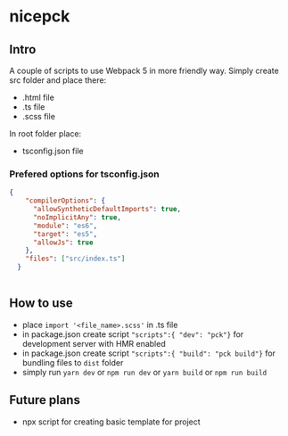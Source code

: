 # nicepck

## Intro

A couple of scripts to use Webpack 5 in more friendly way.
Simply create src folder and place there:

* .html file
* .ts file
* .scss file

In root folder place:

* tsconfig.json file

### Prefered options for tsconfig.json

```json
{
    "compilerOptions": {
      "allowSyntheticDefaultImports": true,
      "noImplicitAny": true,
      "module": "es6",
      "target": "es5",
      "allowJs": true
    },
    "files": ["src/index.ts"]
  }
  
```

## How to use

* place `import '<file_name>.scss'` in .ts file
* in package.json create script `"scripts":{ "dev": "pck"}` for development server with HMR enabled
* in package.json create script `"scripts":{ "build": "pck build"}` for bundling files to `dist` folder
* simply run `yarn dev` or `npm run dev` or `yarn build` or `npm run build`

## Future plans

* npx script for creating basic template for project
